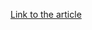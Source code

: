 [Link to the article](https://www.virusbulletin.com/blog/2021/10/vb2021-localhost-over-content-still-available-view/)
